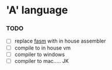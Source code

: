 # 'A' language


### TODO

- [ ] replace [fasm]() with in house assembler
- [ ] compile to in house vm
- [ ] compiler to windows
- [ ] compiler to mac..... JK

